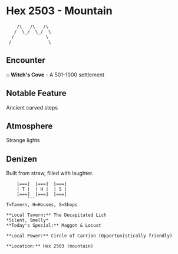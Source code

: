 # Hex 2503 - Mountain
```
    /\   /\   /\
   /  \_/  \_/  \
  /            \
 /              \
```

## Encounter

⌂ **Witch's Cove** - A 501-1000 settlement

## Notable Feature

Ancient carved steps

## Atmosphere

Strange lights

## Denizen

Built from straw, filled with laughter.

```
    [===]  [===]  [===]
    | T |  | H |  | S |
    [===]  [===]  [===]
        ```
T=Tavern, H=Houses, S=Shops

**Local Tavern:** The Decapitated Lich
*Silent, Smelly*
**Today's Special:** Maggot & Locust

**Local Power:** Circle of Carrion (Opportunistically friendly)

**Location:** Hex 2503 (mountain)
